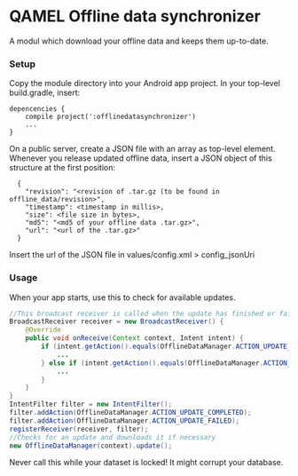 # QAMEL Offline data synchronizer

A modul which download your offline data and keeps them up-to-date.

### Setup

Copy the module directory into your Android app project.
In your top-level build.gradle, insert:
```
depencencies {
    compile project(':offlinedatasynchronizer')
    ...
}
```

On a public server, create a JSON file with an array as top-level element.
Whenever you release updated offline data, insert a JSON object of this structure at the first position:
```
  {
    "revision": "<revision of .tar.gz (to be found in offline_data/revision>",
    "timestamp": <timestamp in millis>,
    "size": <file size in bytes>,
    "md5": "<md5 of your offline data .tar.gz>",
    "url": "<url of the .tar.gz>"
  }
```

Insert the url of the JSON file in values/config.xml > config_jsonUri

### Usage

When your app starts, use this to check for available updates.

```java
//This broadcast receiver is called when the update has finished or failed
BroadcastReceiver receiver = new BroadcastReceiver() {
    @Override
    public void onReceive(Context context, Intent intent) {
        if (intent.getAction().equals(OfflineDataManager.ACTION_UPDATE_COMPLETED)) {
            ...
        } else if (intent.getAction().equals(OfflineDataManager.ACTION_UPDATE_FAILED)) {
            ...
        }
    }
}
IntentFilter filter = new IntentFilter();
filter.addAction(OfflineDataManager.ACTION_UPDATE_COMPLETED);
filter.addAction(OfflineDataManager.ACTION_UPDATE_FAILED);
registerReceiver(receiver, filter);
//Checks for an update and downloads it if necessary
new OfflineDataManager(context).update();
```

Never call this while your dataset is locked! It might corrupt your database.
